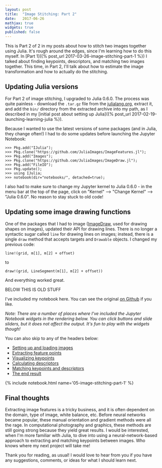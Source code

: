 ```yaml
---
layout: post
title:  "Image Stitching: Part 2"
date:   2017-06-26
mathjax: true
widgets: true
published: false
---
```


This is Part 2 of 2 in my posts about how to stitch two images together using Julia. It's rough around the edges, since I'm learning how to do this myself. In [Part 1]({% post_url 2017-03-26-image-stitching-part-1 %}) I talked about finding keypoints, descriptors, and matching two images together. This time, in Part 2, I'll talk about how to estimate the image transformation and how to actually do the stitching.

## Updating Julia versions

For Part 2 of image stitching, I upgraded to Julia 0.6.0. The process was quite painless - download the `.tar.gz` file from the [julialang.org](http://julialang.org), extract it, and add the `bin/` directory from the extracted archive into my path, as I described in my [initial post about setting up Julia]({% post_url 2017-02-19-launching-learning-julia %}).

Because I wanted to use the latest versions of some packages (and in Julia, they change often!) I had to do some updates before launching the Jupyter Notebook:

```
>>> Pkg.add("IJulia");
>>> Pkg.clone("https://github.com/JuliaImages/ImageFeatures.jl");
>>> Pkg.add("Images");
>>> Pkg.clone("https://github.com/JuliaImages/ImageDraw.jl");
>>> Pkg.add("FileIO");
>>> Pkg.update();
>>> using IJulia;
>>> notebook(dir="notebooks/", detached=true);
```

I also had to make sure to change my Jupyter kernel to Julia 0.6.0 - in the menu bar at the top of the page, click on "Kernel" --> "Change Kernel" --> "Julia 0.6.0". No reason to stay stuck to old code!

## Updating some image drawing functions

One of the packages that I had to image ([ImageDraw](https://github.com/JuliaImages/ImageDraw.jl), used for drawing shapes on images), updated their API for drawing lines. There is no longer a syntactic sugar called `line` for drawing lines on images; instead, there is a single `draw` method that accepts targets and `Drawable` objects. I changed my previous code:

```
line!(grid, m[1], m[2] + offset)
```

to

```
draw!(grid, LineSegment(m[1], m[2] + offset))
```

And everything worked great.

BELOW THIS IS OLD STUFF

<!--more-->

I've included my notebook here. You can see the original [on Github](https://github.com/mprat/learningjulia/blob/master/notebooks/05-image-stitching-part-1.ipynb) if you like.

_Note: There are a number of places where I've included the Jupyter Notebook widgets in the rendering below. You can click buttons and slide sliders, but it does not affect the output. It's fun to play with the widgets though!_

You can also skip to any of the headers below:

* [Setting up and loading images](#Setting-up-and-loading-images)
* [Extracting feature points](#Extracting-Feature-Points)
* [Visualizing keypoints](#Visualizing-keypoints)
* [Calculating descriptors](#Calculating-descriptors)
* [Matching keypoints and descriptors](#Matching-keypoints)
* [The end result](#The-end-result)

{% include notebook.html name='05-image-stitching-part-1' %}

## Final thoughts

Extracting image features is a tricky business, and it is often dependent on the domain, type of image, white balance, etc. Before neural networks became popular, these manual orientation and gradient methods were all the rage. In computational photography and graphics, these methods are still going strong because they yield great results. I would be interested, when I'm more familiar with Julia, to dive into using a neural-network-based approach to extracting and matching keypoints between images. Who knows where my next project will take me!

Thank you for reading, as usual! I would love to hear from you if you have any suggestions, comments, or ideas for what I should learn next.
